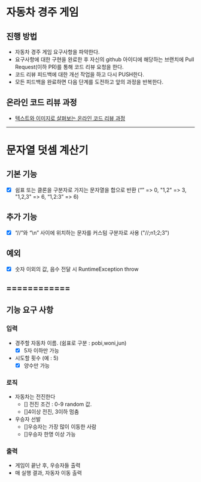 # 자동차 경주 게임

## 진행 방법

* 자동차 경주 게임 요구사항을 파악한다.
* 요구사항에 대한 구현을 완료한 후 자신의 github 아이디에 해당하는 브랜치에 Pull Request(이하 PR)를 통해 코드 리뷰 요청을 한다.
* 코드 리뷰 피드백에 대한 개선 작업을 하고 다시 PUSH한다.
* 모든 피드백을 완료하면 다음 단계를 도전하고 앞의 과정을 반복한다.

## 온라인 코드 리뷰 과정
* [텍스트와 이미지로 살펴보는 온라인 코드 리뷰 과정](https://github.com/next-step/nextstep-docs/tree/master/codereview)

----
# 문자열 덧셈 계산기
## 기본 기능
- [x] 쉼표 또는 클론을 구분자로 가지는 문자열을 합으로 반환 (“” => 0, "1,2" => 3, "1,2,3" => 6, “1,2:3” => 6)
## 추가 기능
- [x] “//”와 “\n” 사이에 위치하는 문자를 커스텀 구분자로 사용 ("//\;n1;2;3")

## 예외
- [x] 숫자 이외의 값, 음수 전달 시 RuntimeException throw

============
----
## 기능 요구 사항

### 입력

- 경주할 자동차 이름. (쉼표로 구분 : pobi,woni,jun)
    - [x] 5자 이하만 가능
- 시도할 횟수 (예 : 5)
    - [x] 양수만 가능

### 로직

- 자동차는 전진한다
    - [] 전진 조건 : 0-9 random 값.
    - []4이상 전진, 3이하 멈춤
- 우승자 선발
    - []우승자는 가장 많이 이동한 사람
    - []우승자 한명 이상 가능

### 출력

- 게임이 끝난 후, 우승자들 출력
- 매 실행 결과, 자동자 이동 출력 
